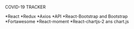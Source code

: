 COVID-19 TRACKER





*React
*Redux
*Axios
*API
*React-Bootstrap and Bootstrap
*Fortawesome
*React-moment
*React-chartjs-2 ans chart.js

